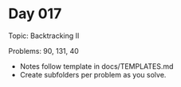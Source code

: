 # Day 017

Topic: Backtracking II

Problems: 90, 131, 40

- Notes follow template in docs/TEMPLATES.md
- Create subfolders per problem as you solve.